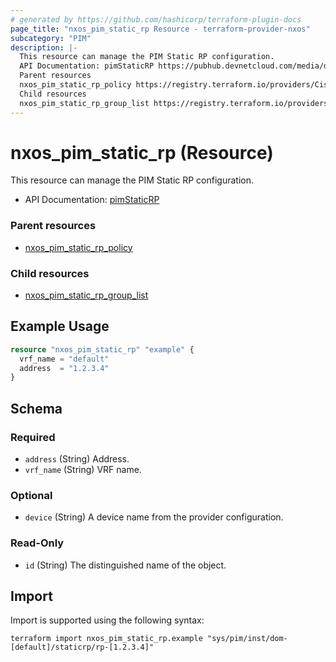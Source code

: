 ```yaml
---
# generated by https://github.com/hashicorp/terraform-plugin-docs
page_title: "nxos_pim_static_rp Resource - terraform-provider-nxos"
subcategory: "PIM"
description: |-
  This resource can manage the PIM Static RP configuration.
  API Documentation: pimStaticRP https://pubhub.devnetcloud.com/media/dme-docs-10-2-2/docs/Layer%203/pim:StaticRP/
  Parent resources
  nxos_pim_static_rp_policy https://registry.terraform.io/providers/CiscoDevNet/nxos/latest/docs/resources/pim_static_rp_policy
  Child resources
  nxos_pim_static_rp_group_list https://registry.terraform.io/providers/CiscoDevNet/nxos/latest/docs/resources/pim_static_rp_group_list
---
```


# nxos_pim_static_rp (Resource)

This resource can manage the PIM Static RP configuration.

- API Documentation: [pimStaticRP](https://pubhub.devnetcloud.com/media/dme-docs-10-2-2/docs/Layer%203/pim:StaticRP/)

### Parent resources

- [nxos_pim_static_rp_policy](https://registry.terraform.io/providers/CiscoDevNet/nxos/latest/docs/resources/pim_static_rp_policy)

### Child resources

- [nxos_pim_static_rp_group_list](https://registry.terraform.io/providers/CiscoDevNet/nxos/latest/docs/resources/pim_static_rp_group_list)

## Example Usage

```terraform
resource "nxos_pim_static_rp" "example" {
  vrf_name = "default"
  address  = "1.2.3.4"
}
```

<!-- schema generated by tfplugindocs -->
## Schema

### Required

- `address` (String) Address.
- `vrf_name` (String) VRF name.

### Optional

- `device` (String) A device name from the provider configuration.

### Read-Only

- `id` (String) The distinguished name of the object.

## Import

Import is supported using the following syntax:

```shell
terraform import nxos_pim_static_rp.example "sys/pim/inst/dom-[default]/staticrp/rp-[1.2.3.4]"
```
